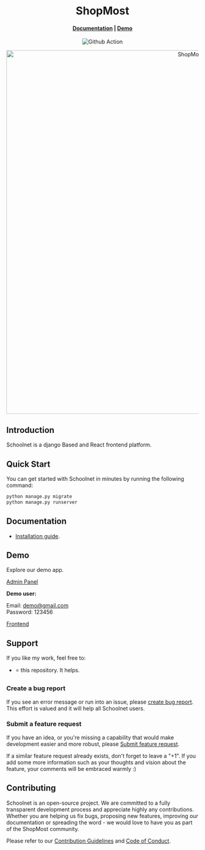 <p>&nbsp;</p>

<p align="center">
  <h1 align="center">ShopMost</h1>
</p>
<h4 align="center">
    <a href="https://kkumarcodes.github.io/school-management/#/">Documentation</a> |
    <a href="https://demo.shoolnet.io/">Demo</a>
</h4>

<p align="center">
  <img src="https://github.com/nodeonline/nodejscart/actions/workflows/build.yml/badge.svg" alt="Github Action">
</p>

<p align="center">
<img alt="ShopMost" width="950" src="https://github.com/kkumarcodes/school-management/blob/master/banner.png"/>
</p>

## Introduction

Schoolnet is a django Based and React frontend platform.

## Quick Start

You can get started with Schoolnet in minutes by running the following command:

```bash
python manage.py migrate
python manage.py runserver
```

## Documentation

- [Installation guide](https://kkumarcodes.github.io/school-management/#/getting-started/installation-guide).

## Demo

Explore our demo app.

<p align="left">
  <a href="https://demo.shoolnet.io/admin" target="_blank">
Admin Panel
  </a>
</p>
<b>Demo user:</b>

Email: demo@gmail.com<br/>
Password: 123456

<p align="left">
  <a href="https://demo.shoolnet.io/" target="_blank">
Frontend
  </a>
</p>

## Support

If you like my work, feel free to:

- ⭐ this repository. It helps.

### Create a bug report

If you see an error message or run into an issue, please [create bug report](https://github.com/kkumarcodes/school-management/issues/new). This effort is valued and it will help all Schoolnet users.


### Submit a feature request

If you have an idea, or you're missing a capability that would make development easier and more robust, please [Submit feature request](https://github.com/kkumarcodes/school-management/issues/new).

If a similar feature request already exists, don't forget to leave a "+1".
If you add some more information such as your thoughts and vision about the feature, your comments will be embraced warmly :)

## Contributing

Schoolnet is an open-source project. We are committed to a fully transparent development process and appreciate highly any contributions. Whether you are helping us fix bugs, proposing new features, improving our documentation or spreading the word - we would love to have you as part of the ShopMost community.

Please refer to our [Contribution Guidelines](./CONTRIBUTING.md) and [Code of Conduct](./CODE_OF_CONDUCT.md).
